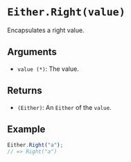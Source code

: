 # `Either.Right(value)`

Encapsulates a right value.

## Arguments

* `value (*)`: The value.

## Returns

* `(Either)`: An `Either` of the `value`.

## Example

```javascript
Either.Right("a");
// => Right("a")
```
